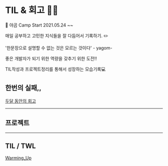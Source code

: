 # TIL & 회고 👨‍💻

🐻 야곰 Camp Start 2021.05.24 ~~

매일 공부하고 고민한 지식들을 잘 다듬어서 기록하기. ✏️

'한문장으로 설명할 수 없는 것은 모르는 것이다' - yagom-

좋은 개발자가 되기 위한 역량을 갖추기 위한 도전!!

TIL작성과 프로젝트정리를 통해서 성장하는 모습기록💻

## 한번의 실패,,

[두달 동안의 회고](https://github.com/jaemuYeo/iOS_Study/tree/main/TIL/%EC%83%88%EB%A1%9C%EC%9A%B4%20%EC%8B%9C%EC%9E%91)

---

## 프로젝트

---

## TIL / TWL

[Warming_Up](https://github.com/jaemuYeo/iOS_Study/tree/main/TIL/warming_up)
